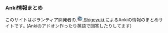 ### Anki情報まとめ

このサイトはボランティア開発者の[ <img src="https://raw.githubusercontent.com/shigeyukey/Anki-Manuals-jp/main/Shigeyuki_icon.png" style="width: 1.2em; height: 1.2em;"> Shigeyuki ](http://patreon.com/Shigeyuki)によるAnkiの情報のまとめサイトです｡ (Ankiのアドオン作ったり英語で回答したりしてます)



